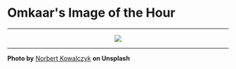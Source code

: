 # Omkaar's Image of the Hour

---

<div align="center">

<a href="https://unsplash.com/photos/abstract-swirling-white-lines-on-a-black-background-PdlfwGY9Owk">
  <img src="https://images.unsplash.com/photo-1754275052072-da580427b7ff?crop=entropy&cs=tinysrgb&fit=max&fm=jpg&ixid=M3w3NjA2Nzh8MHwxfHJhbmRvbXx8fHx8fHx8fDE3NTUwNTc2MDB8&ixlib=rb-4.1.0&q=80&w=1080" style="max-width:100%; height:auto;">
</a>



</div>

---

**Photo by** [Norbert Kowalczyk](https://unsplash.com/@norbertkowalczyk) **on Unsplash**
